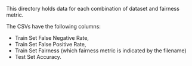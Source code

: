 This directory holds data for each combination of dataset and fairness metric.

The CSVs have the following columns:
* Train Set False Negative Rate,
* Train Set False Positive Rate,
* Train Set Fairness (which fairness metric is indicated by the filename)
* Test Set Accuracy.
